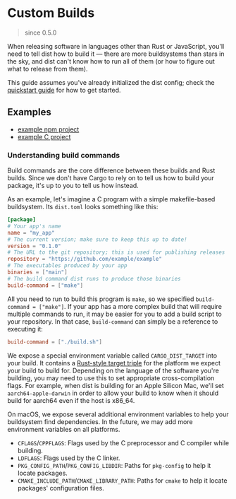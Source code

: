 # Custom Builds

> since 0.5.0

When releasing software in languages other than Rust or JavaScript, you'll need to tell dist how to build it &mdash; there are more buildsystems than stars in the sky, and dist can't know how to run all of them (or how to figure out what to release from them).

This guide assumes you've already initialized the dist config; check the [quickstart guide][quickstart-everyone-else] for how to get started.

## Examples

* [example npm project](https://github.com/axodotdev/axolotlsay-js)
* [example C project](https://github.com/axodotdev/cargo-dist-c-example)

### Understanding build commands

Build commands are the core difference between these builds and Rust builds. Since we don't have Cargo to rely on to tell us how to build your package, it's up to you to tell us how instead.

As an example, let's imagine a C program with a simple makefile-based buildsystem. Its `dist.toml` looks something like this:

```toml
[package]
# Your app's name
name = "my_app"
# The current version; make sure to keep this up to date!
version = "0.1.0"
# The URL to the git repository; this is used for publishing releases
repository = "https://github.com/example/example"
# The executables produced by your app
binaries = ["main"]
# The build command dist runs to produce those binaries
build-command = ["make"]
```

All you need to run to build this program is `make`, so we specified `build-command = ["make"]`. If your app has a more complex build that will require multiple commands to run, it may be easier for you to add a build script to your repository. In that case, `build-command` can simply be a reference to executing it:

```toml
build-command = ["./build.sh"]
```

We expose a special environment variable called `CARGO_DIST_TARGET` into your build. It contains a [Rust-style target triple][target-triple] for the platform we expect your build to build for. Depending on the language of the software you're building, you may need to use this to set appropriate cross-compilation flags. For example, when dist is building for an Apple Silicon Mac, we'll set `aarch64-apple-darwin` in order to allow your build to know when it should build for aarch64 even if the host is x86_64.

On macOS, we expose several additional environment variables to help your buildsystem find dependencies. In the future, we may add more environment variables on all platforms.

* `CFLAGS`/`CPPFLAGS`: Flags used by the C preprocessor and C compiler while building.
* `LDFLAGS`: Flags used by the C linker.
* `PKG_CONFIG_PATH`/`PKG_CONFIG_LIBDIR`: Paths for `pkg-config` to help it locate packages.
* `CMAKE_INCLUDE_PATH`/`CMAKE_LIBRARY_PATH`: Paths for `cmake` to help it locate packages' configuration files.

[cargo-toml]: https://doc.rust-lang.org/cargo/reference/manifest.html
[quickstart-everyone-else]: ./quickstart/everyone-else.md
[spdx]: https://spdx.org/licenses
[target-triple]: https://doc.rust-lang.org/nightly/rustc/platform-support.html
[toml]: https://en.wikipedia.org/wiki/TOML
